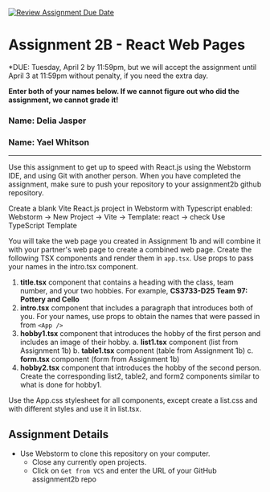 [![Review Assignment Due Date](https://classroom.github.com/assets/deadline-readme-button-22041afd0340ce965d47ae6ef1cefeee28c7c493a6346c4f15d667ab976d596c.svg)](https://classroom.github.com/a/JNHhdQGs)
# Assignment 2B - React Web Pages
*DUE: Tuesday, April 2 by 11:59pm, but we will accept the assignment until April 3 at 11:59pm without penalty, if you need the extra day.  

**Enter both of your names below. If we cannot figure out who did the assignment, we cannot grade it!**
### Name: Delia Jasper
### Name: Yael Whitson
---
Use this assignment to get up to speed with React.js using the Webstorm IDE, and using Git with another person. When you have completed the assignment, make sure to push your repository to your assignment2b github repository. 

Create a blank Vite React.js project in Webstorm with Typescript enabled:  
Webstorm -> New Project -> Vite -> Template: react -> check Use TypeScript Template

You will take the web page you created in Assignment 1b and will combine it with your partner's web page to create a combined web page. Create the following TSX components and render them in `app.tsx`. Use props to pass your names in the intro.tsx component.
1. __title.tsx__ component that contains a heading with the class, team number, and your two hobbies. For example, __CS3733-D25 Team 97: Pottery and Cello__
2. __intro.tsx__ component that includes a paragraph that introduces both of you. For your names, use props to obtain the names that were passed in from `<App />`
3. __hobby1.tsx__ component that introduces the hobby of the first person and includes an image of their hobby.
   a. __list1.tsx__ component (list from Assignment 1b)
   b. __table1.tsx__ component (table from Assignment 1b)
   c. __form.tsx__ component (form from Assignment 1b)
5. __hobby2.tsx__ component that introduces the hobby of the second person. Create the corresponding list2, table2, and form2 components similar to what is done for hobby1.

Use the App.css stylesheet for all components, except create a list.css and with different styles and use it in list.tsx.

## Assignment Details
* Use Webstorm to clone this repository on your computer.
  * Close any currently open projects.
  * Click on `Get from VCS` and enter the URL of your GitHub assignment2b repo



